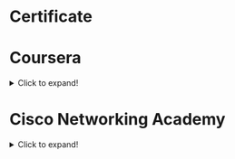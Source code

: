 # Certificate

# Coursera

<details>
  <summary>Click to expand!</summary>

  <details>
    <summary>
    <h2>&emsp;1. HTML, CSS, and Javascript for Web Developers</h2>
    </summary>
    <img src="images/Web dev.jpg">
  </details>

  <details>
    <summary>
    <h2>&emsp;2. Java Programming: Solving Problems with Software</h2>
    </summary>
    <img src="images/Java.jpg">
  </details>

  <details>
    <summary>
    <h2>&emsp;3. C++ For C Programmers, Part A</h2>
    </summary>
    <img src="images/C++.jpg">
  </details>

  <details>
    <summary>
    <h2>&emsp;4. Algorithms, Part I</h2>
    </summary>
    <img src="images/Algo.jpg">
  </details>
</details>

# Cisco Networking Academy

<details>
  <summary>Click to expand!</summary>

  <details>
    <summary>
    <h2>&emsp;1. PCAP: Programming Essentials in Python</h2>
    </summary>
    <img src="images/PCAP.jpg">
  </details>
</details>
